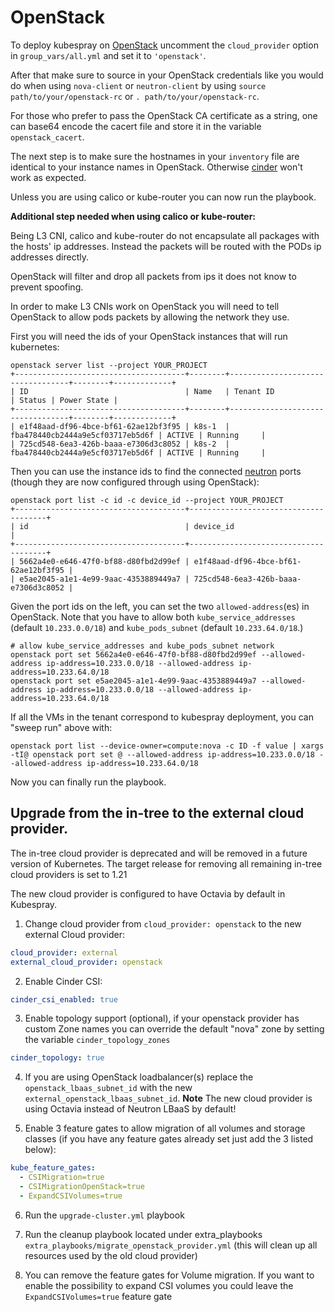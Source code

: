 OpenStack
===============

To deploy kubespray on [OpenStack](https://www.openstack.org/) uncomment the `cloud_provider` option in `group_vars/all.yml` and set it to `'openstack'`.

After that make sure to source in your OpenStack credentials like you would do when using `nova-client` or `neutron-client` by using `source path/to/your/openstack-rc` or `. path/to/your/openstack-rc`.

For those who prefer to pass the OpenStack CA certificate as a string, one can
base64 encode the cacert file and store it in the variable `openstack_cacert`.

The next step is to make sure the hostnames in your `inventory` file are identical to your instance names in OpenStack.
Otherwise [cinder](https://wiki.openstack.org/wiki/Cinder) won't work as expected.

Unless you are using calico or kube-router you can now run the playbook.

**Additional step needed when using calico or kube-router:**

Being L3 CNI, calico and kube-router do not encapsulate all packages with the hosts' ip addresses. Instead the packets will be routed with the PODs ip addresses directly.

OpenStack will filter and drop all packets from ips it does not know to prevent spoofing.

In order to make L3 CNIs work on OpenStack you will need to tell OpenStack to allow pods packets by allowing the network they use.

First you will need the ids of your OpenStack instances that will run kubernetes:

    openstack server list --project YOUR_PROJECT
    +--------------------------------------+--------+----------------------------------+--------+-------------+
    | ID                                   | Name   | Tenant ID                        | Status | Power State |
    +--------------------------------------+--------+----------------------------------+--------+-------------+
    | e1f48aad-df96-4bce-bf61-62ae12bf3f95 | k8s-1  | fba478440cb2444a9e5cf03717eb5d6f | ACTIVE | Running     |
    | 725cd548-6ea3-426b-baaa-e7306d3c8052 | k8s-2  | fba478440cb2444a9e5cf03717eb5d6f | ACTIVE | Running     |

Then you can use the instance ids to find the connected [neutron](https://wiki.openstack.org/wiki/Neutron) ports (though they are now configured through using OpenStack):

    openstack port list -c id -c device_id --project YOUR_PROJECT
    +--------------------------------------+--------------------------------------+
    | id                                   | device_id                            |
    +--------------------------------------+--------------------------------------+
    | 5662a4e0-e646-47f0-bf88-d80fbd2d99ef | e1f48aad-df96-4bce-bf61-62ae12bf3f95 |
    | e5ae2045-a1e1-4e99-9aac-4353889449a7 | 725cd548-6ea3-426b-baaa-e7306d3c8052 |

Given the port ids on the left, you can set the two `allowed-address`(es) in OpenStack. Note that you have to allow both `kube_service_addresses` (default `10.233.0.0/18`) and `kube_pods_subnet` (default `10.233.64.0/18`.)

    # allow kube_service_addresses and kube_pods_subnet network
    openstack port set 5662a4e0-e646-47f0-bf88-d80fbd2d99ef --allowed-address ip-address=10.233.0.0/18 --allowed-address ip-address=10.233.64.0/18
    openstack port set e5ae2045-a1e1-4e99-9aac-4353889449a7 --allowed-address ip-address=10.233.0.0/18 --allowed-address ip-address=10.233.64.0/18

If all the VMs in the tenant correspond to kubespray deployment, you can "sweep run" above with:

    openstack port list --device-owner=compute:nova -c ID -f value | xargs -tI@ openstack port set @ --allowed-address ip-address=10.233.0.0/18 --allowed-address ip-address=10.233.64.0/18

Now you can finally run the playbook.

## Upgrade from the in-tree to the external cloud provider.

The in-tree cloud provider is deprecated and will be removed in a future version of Kubernetes. The target release for removing all remaining in-tree cloud providers is set to 1.21

The new cloud provider is configured to have Octavia by default in Kubespray.

1. Change cloud provider from `cloud_provider: openstack` to the new external Cloud provider:

```yaml
cloud_provider: external
external_cloud_provider: openstack
```

2. Enable Cinder CSI:

```yaml
cinder_csi_enabled: true
```

3. Enable topology support (optional), if your openstack provider has custom Zone names you can override the default "nova" zone by setting the variable `cinder_topology_zones`

```yaml
cinder_topology: true
```

4. If you are using OpenStack loadbalancer(s) replace the `openstack_lbaas_subnet_id` with the new `external_openstack_lbaas_subnet_id`. **Note** The new cloud provider is using Octavia instead of Neutron LBaaS by default!

5. Enable 3 feature gates to allow migration of all volumes and storage classes (if you have any feature gates already set just add the 3 listed below):

```yaml
kube_feature_gates:
  - CSIMigration=true
  - CSIMigrationOpenStack=true
  - ExpandCSIVolumes=true 
```

6. Run the `upgrade-cluster.yml` playbook

7. Run the cleanup playbook located under extra_playbooks `extra_playbooks/migrate_openstack_provider.yml` (this will clean up all resources used by the old cloud provider)

8. You can remove the feature gates for Volume migration. If you want to enable the possibility to expand CSI volumes you could leave the `ExpandCSIVolumes=true` feature gate
